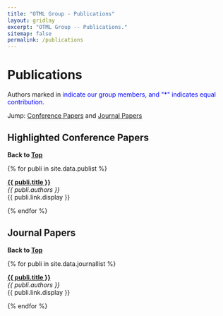 ```yaml
---
title: "OTML Group - Publications"
layout: gridlay
excerpt: "OTML Group -- Publications."
sitemap: false
permalink: /publications
---
```



# Publications

Authors marked in <span style="color:blue"> indicate our group members, and "\*" indicates equal contribution.

Jump: [Conference Papers](#highlighted-conference-papers) and [Journal Papers](#journal-papers)

<!-- ## Group highlights

(For a full list of publications and patents see [below](#full-list-of-publications) or go to [Google Scholar](https://scholar.google.com/citations?user=C7dO_UgAAAAJ&hl=en).

{% assign number_printed = 0 %}
{% for publi in site.data.publist %}

{% assign even_odd = number_printed | modulo: 2 %}
{% if publi.highlight == 1 %}

{% if even_odd == 0 %}
<div class="row">
{% endif %}

<div class="col-sm-6 clearfix">
 <div class="well">
  <pubtit>{{ publi.title }}</pubtit>
  <img src="{{ site.url }}{{ site.baseurl }}/images/pubpic/{{ publi.image }}" class="img-responsive" width="100%" style="float: left" />
  <p>{{ publi.description }}</p>
  <p><em>{{ publi.authors }}</em></p>
  <p><strong><a href="{{ publi.link.url }}">{{ publi.link.display }}</a></strong></p>
  <p class="text-danger"><strong> {{ publi.news1 }}</strong></p>
  <p> {{ publi.news2 }}</p>
 </div>
</div>

{% assign number_printed = number_printed | plus: 1 %}

{% if even_odd == 1 %}
</div>
{% endif %}

{% endif %}
{% endfor %}

{% assign even_odd = number_printed | modulo: 2 %}
{% if even_odd == 1 %}
</div>
{% endif %}

<p> &nbsp; </p> -->

<!-- ## Full List of Publications -->

## Highlighted Conference Papers

**Back to [Top](#publications)**

{% for publi in site.data.publist %}

  <a href="{{ publi.link.url }}"><b>{{ publi.title }}</b></a> <br />
  <em>{{ publi.authors }} </em><br />
  {{ publi.link.display }}

{% endfor %}

## Journal Papers

**Back to [Top](#publications)**

{% for publi in site.data.journallist %}

  <a href="{{ publi.link.url }}"><b>{{ publi.title }}</b></a> <br />
  <em>{{ publi.authors }} </em><br />
  {{ publi.link.display }}

{% endfor %}
